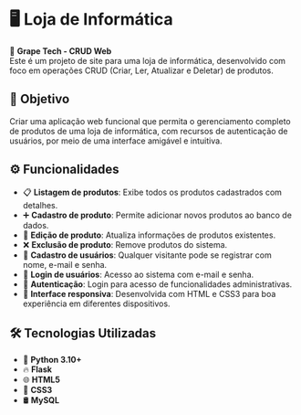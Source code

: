 # 🖥️ Loja de Informática  

🍇 **Grape Tech - CRUD Web**  
Este é um projeto de site para uma loja de informática, desenvolvido com foco em operações CRUD (Criar, Ler, Atualizar e Deletar) de produtos.

## 🎯 Objetivo  
Criar uma aplicação web funcional que permita o gerenciamento completo de produtos de uma loja de informática, com recursos de autenticação de usuários, por meio de uma interface amigável e intuitiva.

## ⚙️ Funcionalidades  

- 📋 **Listagem de produtos**: Exibe todos os produtos cadastrados com detalhes.  
- ➕ **Cadastro de produto**: Permite adicionar novos produtos ao banco de dados.  
- 📝 **Edição de produto**: Atualiza informações de produtos existentes.  
- ❌ **Exclusão de produto**: Remove produtos do sistema.  
- 👥 **Cadastro de usuários**: Qualquer visitante pode se registrar com nome, e-mail e senha.  
- 📧 **Login de usuários**: Acesso ao sistema com e-mail e senha.  
- 🔐 **Autenticação**: Login para acesso de funcionalidades administrativas.  
- 📱 **Interface responsiva**: Desenvolvida com HTML e CSS3 para boa experiência em diferentes dispositivos.

## 🛠 Tecnologias Utilizadas  

- 🐍 **Python 3.10+**  
- 🔥 **Flask**  
- 🌐 **HTML5**  
- 🎨 **CSS3**  
- 🛢️ **MySQL**

